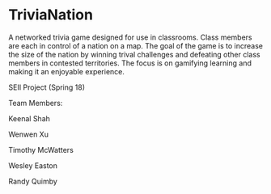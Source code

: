 # TriviaNation
A networked trivia game designed for use in classrooms. Class members are each in control of a nation on a map. The goal of the game is to increase the size of the nation by winning trival challenges and defeating other class members in contested territories. The focus is on gamifying learning and making it an enjoyable experience.

SEII Project (Spring 18)

Team Members: 

Keenal Shah

Wenwen Xu

Timothy McWatters

Wesley Easton

Randy Quimby